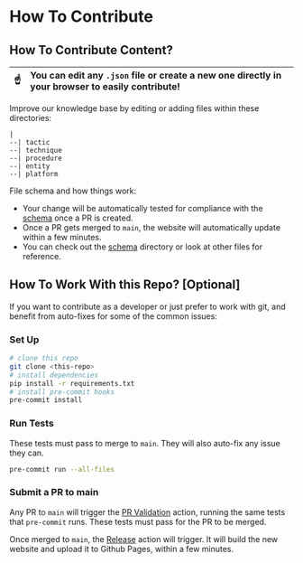 # How To Contribute

## How To Contribute Content?

| :point_up:    | You can edit any `.json` file or create a new one directly in your browser to easily contribute! |
|------|:---|

Improve our knowledge base by editing or adding files within these directories:

```
|
--| tactic
--| technique
--| procedure
--| entity
--| platform
```

File schema and how things work:
* Your change will be automatically tested for compliance with the [schema](/schema/) once a PR is created.
* Once a PR gets merged to `main`, the website will automatically update within a few minutes.
* You can check out the [schema](/schema/) directory or look at other files for reference.

## How To Work With this Repo? [Optional]

If you want to contribute as a developer or just prefer to work with git, and benefit from auto-fixes for some of the common issues:

### Set Up

```bash
# clone this repo
git clone <this-repo>
# install dependencies
pip install -r requirements.txt
# install pre-commit hooks
pre-commit install
```

### Run Tests

These tests must pass to merge to `main`. They will also auto-fix any issue they can.

```bash
pre-commit run --all-files
```

### Submit a PR to main

Any PR to `main` will trigger the [PR Validation](/.github/workflows/pr-validation.yaml) action, running the same tests that `pre-commit` runs.
These tests must pass for the PR to be merged.

Once merged to `main`, the [Release](/.github/workflows/release.yaml) action will trigger.
It will build the new website and upload it to Github Pages, within a few minutes.
